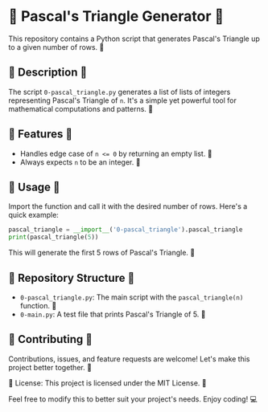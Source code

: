 
# 📐 Pascal's Triangle Generator 📐

This repository contains a Python script that generates Pascal's Triangle up to a given number of rows. 🎉

## 📝 Description 📝

The script `0-pascal_triangle.py` generates a list of lists of integers representing Pascal's Triangle of `n`. It's a simple yet powerful tool for mathematical computations and patterns. 🧮

## 🌟 Features 🌟

- Handles edge case of `n <= 0` by returning an empty list. 🚫
- Always expects `n` to be an integer. 🔢

## 🚀 Usage 🚀

Import the function and call it with the desired number of rows. Here's a quick example:

```python
pascal_triangle = __import__('0-pascal_triangle').pascal_triangle
print(pascal_triangle(5))
```

This will generate the first 5 rows of Pascal's Triangle. 🎯

## 📂 Repository Structure 📂

- `0-pascal_triangle.py`: The main script with the `pascal_triangle(n)` function. 📜
- `0-main.py`: A test file that prints Pascal's Triangle of 5. 🧪

## 🤝 Contributing 🤝

Contributions, issues, and feature requests are welcome! Let's make this project better together. 💪

📄 License: This project is licensed under the MIT License. 📜

Feel free to modify this to better suit your project's needs. Enjoy coding! 💻
